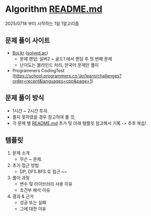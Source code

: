 # Algorithm [README.md](http://readme.md/)

2025/0718 부터 시작하는 1일 1알고리즘

## 문제 풀이 사이트

- [Boj.kr](http://boj.kr/) ([solved.ac](http://solved.ac/))
    - 문제 랜덤: 실버2 ~ 골드1 에서 랜덤 후 첫 번째 문제
    - 난이도는 블라인드 처리, 한국어 문제만 풀이
- Programmers CodingTest (https://school.programmers.co.\kr/learn/challenges?order=recent&languages=cpp&page=1)

## 문제 풀이 방식

- 1시간 ~ 2시간 투자.
- 풀지 못하였을 경우 참고하여 풀 것,
- 각 문제 별 [README.md](http://readme.md/) 추가 및 아래 템플릿 참고해서 기록
-> 추후 복습!

## 템플릿

1. 문제 소개
    - 무슨 ~ 문제.
3. 초기 접근 방법
    - DP, DFS BFS 로 접근 ~~
4. 풀이 과정
    - 변수 및 라이브러리 사용 이유
    - 조건부 해석 이유
5. 결과 & 근거
    - 성공 또는 실패
    - 그에 대한 이유

